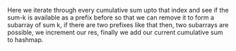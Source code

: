 Here we iterate through every cumulative sum upto that index and see if the sum-k is available as a prefix before so that we can remove it to form a subarray of sum k, if there are two prefixes like that then, two subarrays are possible, we increment our res, finally we add our current cumulative sum to hashmap.